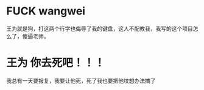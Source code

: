 # FUCK wangwei  

王为就是狗，打这两个行字也侮辱了我的键盘，这人不配教我，我写的这个项目怎么了，傻逼老师。  

# 王为 你去死吧！！！  

我总有一天要报复，我要让他死，死了我也要把他坟想办法搞了
